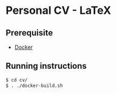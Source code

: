 # Personal CV - LaTeX

## Prerequisite
- [Docker](https://www.docker.com/)

## Running instructions
```bash
$ cd cv/
$ . ./docker-build.sh
```


